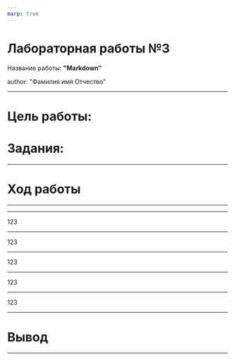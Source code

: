 ```yaml
---
marp: true
---
```


# Лабораторная работы №3
 Название работы: **"Markdown"**

author: "Фамилия имя Отчество"

- - -

# Цель работы:



# Задания:




- - -

# Ход работы

- - - 




- - -
123
- - -
123
- - -
123
- - -
123
- - -
123
- - -

# Вывод


- - -

